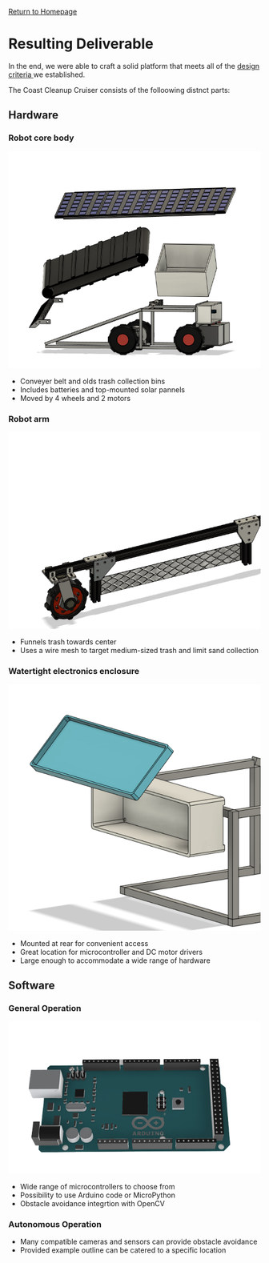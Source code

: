 <p> <a href="https://conrado-m-ucsd.github.io/SYN-100-Project/"> Return to Homepage </a> </p>

<h1> Resulting Deliverable </h1> 

<p> In the end, we were able to craft a solid platform that meets all of the <a href="dsgn-crit.html"> design criteria </a> we established. </p>

<p> The Coast Cleanup Cruiser consists of the folloowing distnct parts: </p>

<h2> Hardware </h2> 

<h3> Robot core body </h3>

![Image of robot](../imgs/cruiser-core.png "Coast Cleanup Cruiser")

<ul> 
    <li> Conveyer belt and olds trash collection bins </li> 
    <li> Includes batteries and top-mounted solar pannels </li> 
    <li> Moved by 4 wheels and 2 motors </li> 
</ul> 

<h3> Robot arm </h3> 

![Image of robot](../imgs/armv3-whole-closeup.png "Coast Cleanup Cruiser")

<ul> 
    <li> Funnels trash towards center </li> 
    <li> Uses a wire mesh to target medium-sized trash and limit sand collection</li> 
</ul> 

<h3> Watertight electronics enclosure </h3> 

![img](../imgs/electronics-box.png)

<ul> 
    <li> Mounted at rear for convenient access </li> 
    <li> Great location for microcontroller and DC motor drivers </li> 
    <li> Large enough to accommodate a wide range of hardware</li> 
</ul> 

<h2> Software </h2>

<h3> General Operation </h3> 

![img](../imgs/ard-mega.png)

<ul> 
    <li> Wide range of microcontrollers to choose from </li> 
    <li> Possibility to use Arduino code or MicroPython </li> 
    <li> Obstacle avoidance integrtion with OpenCV </li> 
</ul> 

<h3> Autonomous Operation </h3>

<ul> 
    <li> Many compatible cameras and sensors can provide obstacle avoidance </li> 
    <li> Provided example outline can be catered to a specific location </li> 
</ul>
